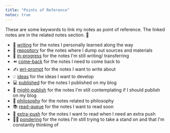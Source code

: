 ```yaml
---
title: "Points of Reference"
notoc: true
---
```


These are some keywords to link my notes as point of reference. The linked notes are in the related notes section. 🎒

- 🤩 [writing](notes/por/writing.md) for the notes I personally learned along the way
- 🐶 [repository](notes/por/repository.md) for the notes where I dump out sources and materials
- 👷‍ [in-progress](notes/por/in-progress.md) for the notes I'm still writing/ transferring
- ⏪ [come-back](notes/por/come-back.md) for the notes I need to come back to
- ✍️ [wri-prompt](notes/por/wri-prompt.md) for the notes I want to write about
- 💡 [ideas](notes/por/ideas.md) for the ideas I want to develop
- 💻 [published](notes/por/published.md) for the notes I published on my blog 
- 🤔 [might-publish](notes/por/might-publish.md) for the notes I'm still contemplating if I should publish on my blog
- 💭 [philosophy](notes/por/philo.md) for the notes related to philosophy 
- 📚 [read-queue](notes/por/read-queue.md) for the notes I want to read soon
- 💖 [extra-push](notes/por/extra-push.md) for the notes I want to read when I need an extra push
- 🙇‍♀️ [pondering](notes/por/pondering.md) for the notes I'm still trying to take a stand on and that I'm constantly thinking of